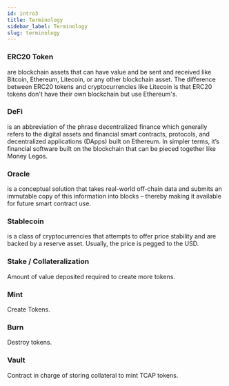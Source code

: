 ```yaml
---
id: intro3
title: Terminology
sidebar_label: Terminology
slug: terminology
---
```


### ERC20 Token

are blockchain assets that can have value and be sent and received like Bitcoin, Ethereum, Litecoin, or any other blockchain asset. The difference between ERC20 tokens and cryptocurrencies like Litecoin is that ERC20 tokens don't have their own blockchain but use Ethereum's.

### DeFi

is an abbreviation of the phrase decentralized finance which generally refers to the digital assets and financial smart contracts, protocols, and decentralized applications (DApps) built on Ethereum. In simpler terms, it’s financial software built on the blockchain that can be pieced together like Money Legos.

### Oracle

is a conceptual solution that takes real-world off-chain data and submits an immutable copy of this information into blocks – thereby making it available for future smart contract use.

### Stablecoin

is a class of cryptocurrencies that attempts to offer price stability and are backed by a reserve asset. Usually, the price is pegged to the USD.

### Stake / Collateralization

Amount of value deposited required to create more tokens.

### Mint

Create Tokens.

### Burn

Destroy tokens.

### Vault

Contract in charge of storing collateral to mint TCAP tokens.
